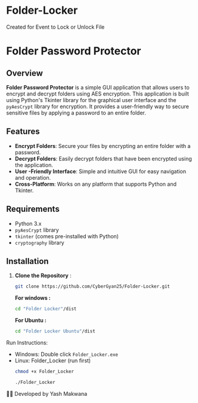 # Folder-Locker
Created for Event to Lock or Unlock File

# Folder Password Protector

## Overview

**Folder Password Protector** is a simple GUI application that allows users to encrypt and decrypt folders using AES encryption. This application is built using Python's Tkinter library for the graphical user interface and the `pyAesCrypt` library for encryption. It provides a user-friendly way to secure sensitive files by applying a password to an entire folder.

## Features

- **Encrypt Folders**: Secure your files by encrypting an entire folder with a password.
- **Decrypt Folders**: Easily decrypt folders that have been encrypted using the application.
- **User -Friendly Interface**: Simple and intuitive GUI for easy navigation and operation.
- **Cross-Platform**: Works on any platform that supports Python and Tkinter.

## Requirements

- Python 3.x
- `pyAesCrypt` library
- `tkinter` (comes pre-installed with Python)
- `cryptography` library

## Installation

1. **Clone the Repository** :
   ```bash
   git clone https://github.com/CyberGyan25/Folder-Locker.git
   ```
   **For windows :**
   ```bash
   cd "Folder Locker"/dist
   ```
   **For Ubuntu :**
   ```bash
   cd "Folder Locker Ubuntu"/dist
   ```
   
Run Instructions:
- Windows: Double click `Folder_Locker.exe`
- Linux: Folder_Locker (run first)
  ```bash
  chmod +x Folder_Locker
    ```
  ```bash
  ./Folder_Locker
   ```

👨‍💻 Developed by Yash Makwana


